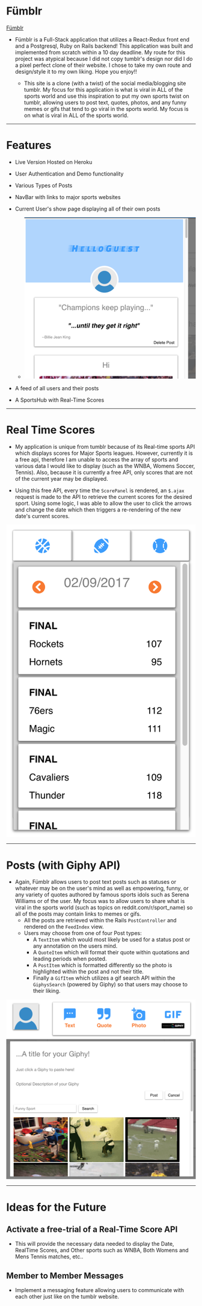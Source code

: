 # Fümblr

[Fümblr](https://fumblrr.herokuapp.com/)

* Fümblr is a Full-Stack application that utilizes a React-Redux front end and a Postgresql, Ruby on Rails backend! This application was built and implemented from scratch within a 10 day deadline. My route for this project was atypical because I did not copy tumblr's design nor did I do a pixel perfect clone of their website. I chose to take my own route and design/style it to my own liking. Hope you enjoy!!

  * This site is a clone (with a twist) of the social media/blogging site tumblr. My focus for this application is what is viral in ALL of the sports world and use this inspiration to put my own sports twist on tumblr, allowing users to post text, quotes, photos, and any funny memes or gifs that tend to go viral in the sports world. My focus is on what is viral in ALL of the sports world.

***

# Features

* Live Version Hosted on Heroku
* User Authentication and Demo functionality
* Various Types of Posts
* NavBar with links to major sports websites
* Current User's show page displaying all of their own posts

  * ![Alt text](app/photos/UserPage.png)

* A feed of all users and their posts
* A SportsHub with Real-Time Scores

***

# Real Time Scores

* My application is unique from tumblr because of its Real-time sports API which displays scores for Major Sports leagues. However, currently it is a free api, therefore I am unable to access the array of sports and various data I would like to display (such as the WNBA, Womens Soccer, Tennis). Also, because it is currently a free API, only scores that are not of the current year may be displayed.

* Using this free API, every time the `ScorePanel` is rendered, an `$.ajax` request is made to the API to retrieve the current scores for the desired sport. Using some logic, I was able to allow the user to click the arrows and change the date which then triggers a re-rendering of the new date's current scores.

![Alt text](app/photos/SportHub.png)

***

# Posts (with Giphy API)

* Again, Fümblr allows users to post text posts such as statuses or whatever may be on the user's mind as well as empowering, funny, or any variety of quotes authored by famous sports idols such as Serena Williams or of the user. My focus was to allow users to share what is viral in the sports world (such as topics on reddit.com/r/sport_name) so all of the posts may contain links to memes or gifs.
  * All the posts are retrieved within the Rails `PostController` and rendered on the `FeedIndex` view.
  * Users may choose from one of four Post types:
    * A `TextItem` which would most likely be used for a status post or any annotation on the users mind.
    * A `QuoteItem` which will format their quote within quotations and leading periods when posted.
    * A `PostItem` which is formatted differently so the photo is highlighted within the post and not their title.
    * Finally a `GifItem` which utilizes a gif search API within the `GiphysSearch` (powered by Giphy) so that users may choose to their liking.

![Alt text](app/photos/Post.png)
![Alt text](app/photos/Giphy.png)

***

# Ideas for the Future

## Activate a free-trial of a Real-Time Score API

  * This will provide the necessary data needed to display the Date, RealTime Scores, and Other sports such as WNBA, Both Womens and Mens Tennis matches, etc..

## Member to Member Messages

  * Implement a messaging feature allowing users to communicate with each other just like on the tumblr website.
